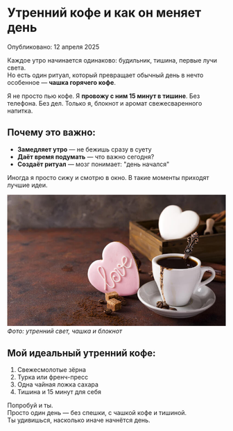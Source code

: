 # Утренний кофе и как он меняет день

Опубликовано: 12 апреля 2025

Каждое утро начинается одинаково: будильник, тишина, первые лучи света.  
Но есть один ритуал, который превращает обычный день в нечто особенное — **чашка горячего кофе**.

Я не просто пью кофе. Я **провожу с ним 15 минут в тишине**. Без телефона. Без дел. Только я, блокнот и аромат свежесваренного напитка.

## Почему это важно:

- **Замедляет утро** — не бежишь сразу в суету
- **Даёт время подумать** — что важно сегодня?
- **Создаёт ритуал** — мозг понимает: "день начался"

Иногда я просто сижу и смотрю в окно. В такие моменты приходят лучшие идеи.

![Утро с кофе](images/coffee.jpg)
*Фото: утренний свет, чашка и блокнот*

## Мой идеальный утренний кофе:
1. Свежесмолотые зёрна
2. Турка или френч-пресс
3. Одна чайная ложка сахара
4. Тишина и 15 минут для себя

Попробуй и ты.  
Просто один день — без спешки, с чашкой кофе и тишиной.  
Ты удивишься, насколько иначе начнётся день.
